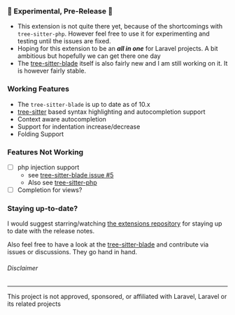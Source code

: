 ### 🚧 Experimental, Pre-Release 🚧

-   This extension is not quite there yet, because of the shortcomings
    with `tree-sitter-php`. However feel free to use it for
    experimenting and testing until the issues are fixed.
-   Hoping for this extension to be an **_all in one_** for Laravel
    projects. A bit ambitious but hopefully we can get there one day
-   The
    [tree-sitter-blade](https://github.com/EmranMR/tree-sitter-blade)
    itself is also fairly new and I am still working on it. It is
    however fairly stable.

### Working Features

-   The `tree-sitter-blade` is up to date as of 10.x
-   [tree-sitter](https://github.com/EmranMR/tree-sitter-blade) based
    syntax highlighting and autocompletion support
-   Context aware autocompletion
-   Support for indentation increase/decrease
-   Folding Support

### Features Not Working

-   [ ] php injection support
    -   see
        [tree-sitter-blade issue #5](https://github.com/EmranMR/tree-sitter-blade/issues/5)
    -   Also see
        [tree-sitter-php](https://github.com/tree-sitter/tree-sitter-php/pull/180)
-   [ ] Completion for views?

### Staying up-to-date?

I would suggest starring/watching
[the extensions repository](https://github.com/EmranMR/Laravel-Nova-Extension)
for staying up to date with the release notes.

Also feel free to have a look at the
[tree-sitter-blade](https://github.com/EmranMR/tree-sitter-blade) and
contribute via issues or discussions. They go hand in hand.

###### Disclaimer

---

This project is not approved, sponsored, or affiliated with Laravel,
Laravel or its related projects
